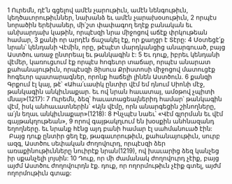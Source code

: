 1 Ուրեմն, դէ՛ն գցելով ամէն չարութիւն, ամէն նենգութիւն, կեղծաւորութիւններ, նախանձ եւ ամէն չարախօսութիւն, 2 որպէս նորածին երեխաներ, մի՛շտ փափագող եղէք բանական եւ անխարդախ կաթին, որպէսզի նրա միջոցով աճէք փրկութեան համար, 3 քանի որ արդէն ճաշակել էք, որ քաղցր է Տէրը:
4 Մօտեցէ՛ք նրան՝ կենդանի Վէմին, որը, թէպէտ մարդկանցից անարգուած, բայց Աստծու առաջ ընտրեալ եւ թանկագին է: 5 Եւ դուք, իբրեւ կենդանի վէմեր, կառուցւում էք որպէս հոգեւոր տաճար, որպէս անարատ քահանայութիւն, որպէսզի Յիսուս Քրիստոսի միջոցով մատուցէք հոգեւոր պատարագներ, որոնք հաճելի լինեն Աստծուն. 6 քանզի Գրքում էլ կայ, թէ՝
«Ահա՛ւասիկ ընտիր վէմ եմ դնում Սիոնի մէջ,
թանկագին անկիւնաքար.
եւ ով նրան հաւատայ, ամօթով չպիտի մնայ»(1217):
7 Ուրեմն, ձեզ՝ հաւատացեալներիդ համար՝ թանկագին վէմ, իսկ անհաւատներին՝
«Այն վէմը, որն անարգեցին շինողները,
ա՛յն եղաւ անկիւնաքար»(1218):
8 Ինչպէս նաեւ՝
«Վէմ գլորման եւ վէմ գայթակղութեան»,
9 որով գայթակղւում են խօսքին անհնազանդ եղողները. եւ նրանք հէնց այդ բանի համար էլ սահմանուած էին:  Բայց դուք ընտիր ցեղ էք, թագաւորութիւն, քահանայութիւն, սուրբ ազգ, Աստծու սեփական ժողովուրդ, որպէսզի ձեր առաքինութիւնները նուիրէք նրան(1219), ով խաւարից ձեզ կանչեց իր սքանչելի լոյսին: 10 Դուք, որ մի ժամանակ ժողովուրդ չէիք, բայց այժմ Աստծու ժողովուրդն էք. դուք, որ ողորմութիւն չէիք գտել, այժմ ողորմութիւն գտաք:

